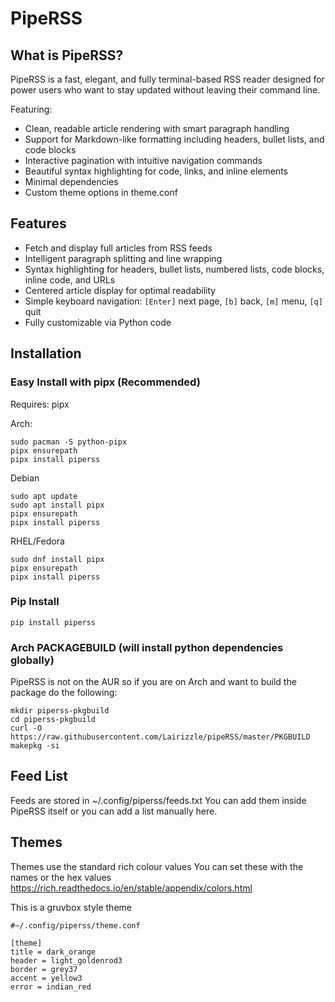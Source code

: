# PipeRSS

## What is PipeRSS?

PipeRSS is a fast, elegant, and fully terminal-based RSS reader designed for power users who want to stay updated without leaving their command line. 

Featuring:

- Clean, readable article rendering with smart paragraph handling
- Support for Markdown-like formatting including headers, bullet lists, and code blocks
- Interactive pagination with intuitive navigation commands
- Beautiful syntax highlighting for code, links, and inline elements
- Minimal dependencies
- Custom theme options in theme.conf

## Features

- Fetch and display full articles from RSS feeds
- Intelligent paragraph splitting and line wrapping
- Syntax highlighting for headers, bullet lists, numbered lists, code blocks, inline code, and URLs
- Centered article display for optimal readability
- Simple keyboard navigation: `[Enter]` next page, `[b]` back, `[m]` menu, `[q]` quit
- Fully customizable via Python code

## Installation

### Easy Install with pipx (Recommended) 
Requires: pipx

Arch:
```
sudo pacman -S python-pipx
pipx ensurepath
pipx install piperss
```
Debian
```
sudo apt update
sudo apt install pipx
pipx ensurepath
pipx install piperss

```
RHEL/Fedora
```
sudo dnf install pipx
pipx ensurepath
pipx install piperss
```

### Pip Install
```
pip install piperss
```

### Arch PACKAGEBUILD (will install python dependencies globally)
PipeRSS is not on the AUR so if you are on Arch and want to build the package do the following:

```
mkdir piperss-pkgbuild
cd piperss-pkgbuild
curl -O https://raw.githubusercontent.com/Lairizzle/pipeRSS/master/PKGBUILD
makepkg -si
```

## Feed List
Feeds are stored in ~/.config/piperss/feeds.txt
You can add them inside PipeRSS itself or you can add a list manually here.


## Themes
Themes use the standard rich colour values
You can set these with the names or the hex values
https://rich.readthedocs.io/en/stable/appendix/colors.html

This is a gruvbox style theme
```
#~/.config/piperss/theme.conf

[theme]
title = dark_orange     
header = light_goldenrod3  
border = grey37         
accent = yellow3     
error = indian_red
```


